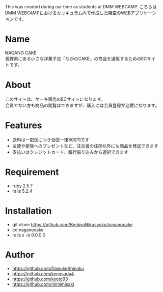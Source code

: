This was created during our time as students at DMM WEBCAMP.
こちらはDMM WEBCAMPにおけるカリキュラム内で作成した架空のWEBアプリケーションです。

# Name

NAGANO CAKE  
長野県にある小さな洋菓子店「ながのCAKE」の商品を通販するためのECサイトです。


# About

このサイトは、ケーキ販売のECサイトになります。  
会員でない方も商品の閲覧はできますが、購入には会員登録が必要になります。


# Features
* 送料は一配送につき全国一律800円です  
* 友達や家族へのプレゼントなど、注文者の住所以外にも商品を発送できます  
* 支払いはクレジットカード、銀行振り込みから選択できます  


# Requirement
* ruby 2.5.7  
* rails 5.2.4


# Installation
* git clone https://github.com/KenkyoNikusyoku/naganocake
* cd naganocake
* rails s -b 0.0.0.0


# Author
* https://github.com/DaisukeShinoku
* https://github.com/kenosuda4
* https://github.com/kyoto93
* https://github.com/mimimisaki
